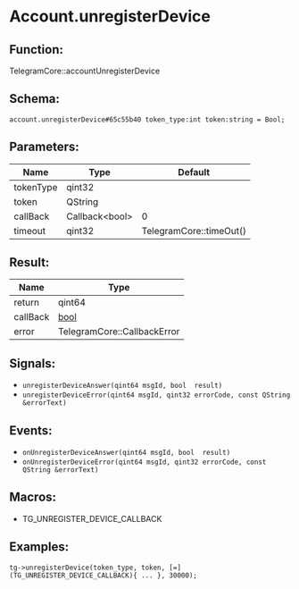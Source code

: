 # Account.unregisterDevice

## Function:

TelegramCore::accountUnregisterDevice

## Schema:

`account.unregisterDevice#65c55b40 token_type:int token:string = Bool;`
## Parameters:

|Name|Type|Default|
|----|----|-------|
|tokenType|qint32||
|token|QString||
|callBack|Callback<bool\>|0|
|timeout|qint32|TelegramCore::timeOut()|

## Result:

|Name|Type|
|----|----|
|return|qint64|
|callBack|[bool](../../types/bool.md)|
|error|TelegramCore::CallbackError|

## Signals:

* `unregisterDeviceAnswer(qint64 msgId, bool  result)`
* `unregisterDeviceError(qint64 msgId, qint32 errorCode, const QString &errorText)`

## Events:

* `onUnregisterDeviceAnswer(qint64 msgId, bool  result)`
* `onUnregisterDeviceError(qint64 msgId, qint32 errorCode, const QString &errorText)`

## Macros:

* TG_UNREGISTER_DEVICE_CALLBACK

## Examples:

`tg->unregisterDevice(token_type, token, [=](TG_UNREGISTER_DEVICE_CALLBACK){
    ...
}, 30000);`
